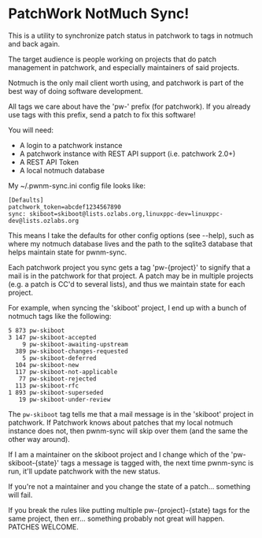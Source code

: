 PatchWork NotMuch Sync!
=======================

This is a utility to synchronize patch status in patchwork to
tags in notmuch and back again.

The target audience is people working on projects that do patch
management in patchwork, and especially maintainers of said
projects.

Notmuch is the only mail client worth using, and patchwork is
part of the best way of doing software development.

All tags we care about have the 'pw-' prefix (for patchwork).
If you already use tags with this prefix, send a patch to fix
this software!

You will need:
 - A login to a patchwork instance
 - A patchwork instance with REST API support (i.e. patchwork 2.0+)
 - A REST API Token
 - A local notmuch database

My ~/.pwnm-sync.ini config file looks like:
```
[Defaults]
patchwork_token=abcdef1234567890
sync: skiboot=skiboot@lists.ozlabs.org,linuxppc-dev=linuxppc-dev@lists.ozlabs.org
```

This means I take the defaults for other config options (see --help),
such as where my notmuch database lives and the path to the sqlite3
database that helps maintain state for pwnm-sync.

Each patchwork project you sync gets a tag 'pw-{project}' to
signify that a mail is in the patchwork for that project. A
patch may be in multiple projects (e.g. a patch is CC'd to
several lists), and thus we maintain state for each project.

For example, when syncing the 'skiboot' project, I end up with
a bunch of notmuch tags like the following:
```
5 873 pw-skiboot
3 147 pw-skiboot-accepted
    9 pw-skiboot-awaiting-upstream
  389 pw-skiboot-changes-requested
    5 pw-skiboot-deferred
  104 pw-skiboot-new
  117 pw-skiboot-not-applicable
   77 pw-skiboot-rejected
  113 pw-skiboot-rfc
1 893 pw-skiboot-superseded
   19 pw-skiboot-under-review
```
The `pw-skiboot` tag tells me that a mail message is in the 'skiboot'
project in patchwork. If Patchwork knows about patches that my local
notmuch instance does not, then pwnm-sync will skip over them (and the
same the other way around).

If I am a maintainer on the skiboot project and I change which of the
'pw-skiboot-{state}' tags a message is tagged with, the next time
pwnm-sync is run, it'll update patchwork with the new status.

If you're not a maintainer and you change the state of a patch... something
will fail.

If you break the rules like putting multiple pw-{project}-{state} tags
for the same project, then err... something probably not great will happen.
PATCHES WELCOME.
